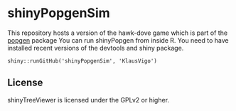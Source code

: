 shinyPopgenSim
==============

This repository hosts a version of the hawk-dove game which is part of the [popgen](http://faculty.umb.edu/liam.revell/programs/index.html) package
You can run shinyPopgen from inside R. You need to have installed recent versions of the devtools and shiny package.

    shiny::runGitHub('shinyPopgenSim', 'KlausVigo')

License
-------
shinyTreeViewer is licensed under the GPLv2 or higher.
